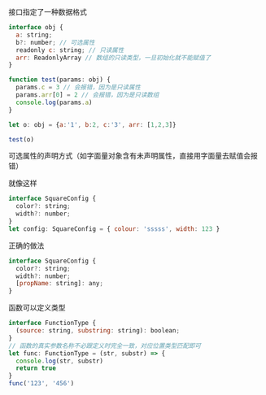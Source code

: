 接口指定了一种数据格式

```javascript
interface obj {
  a: string;
  b?: number; // 可选属性
  readonly c: string; // 只读属性
  arr: ReadonlyArray // 数组的只读类型，一旦初始化就不能赋值了
}

function test(params: obj) {
  params.c = 3 // 会报错，因为是只读属性
  params.arr[0] = 2 // 会报错，因为是只读数组
  console.log(params.a)
}

let o: obj = {a:'1', b:2, c:'3', arr: [1,2,3]}

test(o)
```

可选属性的声明方式（如字面量对象含有未声明属性，直接用字面量去赋值会报错）

就像这样

```javascript
interface SquareConfig {
  color?: string;
  width?: number;
}
let config: SquareConfig = { colour: 'sssss', width: 123 }
```

正确的做法

```javascript
interface SquareConfig {
  color?: string;
  width?: number;
  [propName: string]: any;
}
```

函数可以定义类型

```javascript
interface FunctionType {
  (source: string, substring: string): boolean;
}
// 函数的真实参数名称不必跟定义时完全一致，对应位置类型匹配即可
let func: FunctionType = (str, substr) => {
  console.log(str, substr)
  return true
}
func('123', '456')
```
